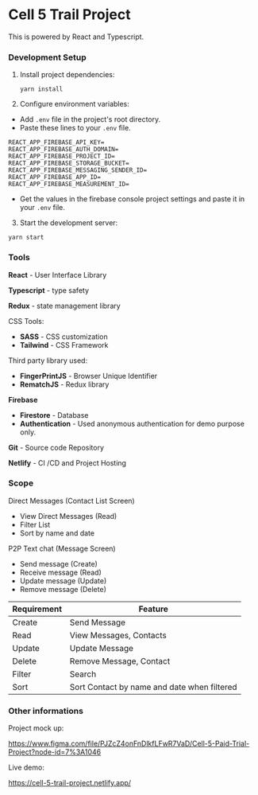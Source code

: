 # Cell 5 Trail Project

This is powered by React and Typescript.

### Development Setup

1. Install project dependencies:

   `yarn install`

2. Configure environment variables:

- Add `.env` file in the project's root directory.
- Paste these lines to your `.env` file.

```
REACT_APP_FIREBASE_API_KEY=
REACT_APP_FIREBASE_AUTH_DOMAIN=
REACT_APP_FIREBASE_PROJECT_ID=
REACT_APP_FIREBASE_STORAGE_BUCKET=
REACT_APP_FIREBASE_MESSAGING_SENDER_ID=
REACT_APP_FIREBASE_APP_ID=
REACT_APP_FIREBASE_MEASUREMENT_ID=
```

- Get the values in the firebase console project settings and paste it in your `.env` file.

3. Start the development server:

`yarn start`

### Tools

**React** - User Interface Library

**Typescript** - type safety

**Redux** - state management library

CSS Tools:

- **SASS** - CSS customization
- **Tailwind** - CSS Framework

Third party library used:

- **FingerPrintJS** - Browser Unique Identifier
- **RematchJS** - Redux library

**Firebase**

- **Firestore** - Database
- **Authentication** - Used anonymous authentication for demo purpose only.

**Git** - Source code Repository

**Netlify** - CI /CD and Project Hosting

### Scope

Direct Messages (Contact List Screen)

- View Direct Messages (Read)
- Filter List
- Sort by name and date

P2P Text chat (Message Screen)

- Send message (Create)
- Receive message (Read)
- Update message (Update)
- Remove message (Delete)

| **Requirement** | **Feature**                                 |
| --------------- | ------------------------------------------- |
| Create          | Send Message                                |
| Read            | View Messages, Contacts                     |
| Update          | Update Message                              |
| Delete          | Remove Message, Contact                     |
| Filter          | Search                                      |
| Sort            | Sort Contact by name and date when filtered |

### Other informations

Project mock up:

https://www.figma.com/file/PJZcZ4onFnDlkfLFwR7VaD/Cell-5-Paid-Trial-Project?node-id=7%3A1046

Live demo:

https://cell-5-trail-project.netlify.app/
